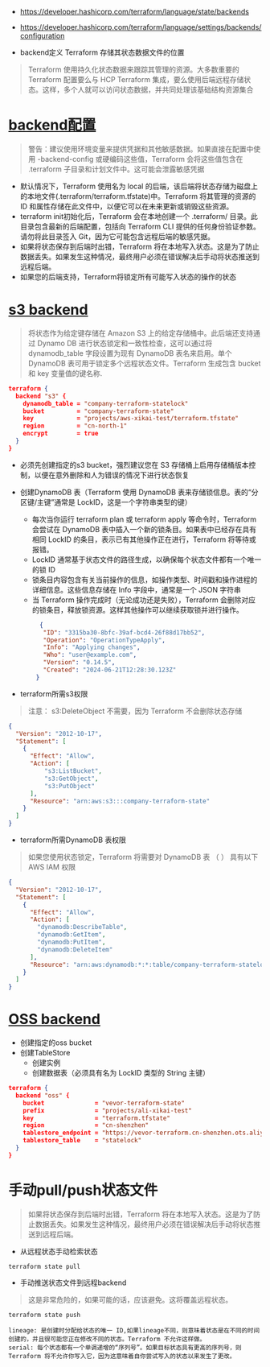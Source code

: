 * https://developer.hashicorp.com/terraform/language/state/backends
* https://developer.hashicorp.com/terraform/language/settings/backends/configuration

* backend定义 Terraform 存储其状态数据文件的位置
>Terraform 使用持久化状态数据来跟踪其管理的资源。大多数重要的 Terraform 配置要么与 HCP Terraform 集成，要么使用后端远程存储状态。这样，多个人就可以访问状态数据，并共同处理该基础结构资源集合

# [backend配置](https://developer.hashicorp.com/terraform/language/settings/backends/configuration)
>警告：建议使用环境变量来提供凭据和其他敏感数据。如果直接在配置中使用 -backend-config 或硬编码这些值，Terraform 会将这些值包含在 .terraform 子目录和计划文件中。这可能会泄露敏感凭据
* 默认情况下，Terraform 使用名为 local 的后端，该后端将状态存储为磁盘上的本地文件(.terraform/terraform.tfstate)中。Terraform 将其管理的资源的 ID 和属性存储在此文件中，以便它可以在未来更新或销毁这些资源。 
* terraform init初始化后，Terraform 会在本地创建一个 .terraform/ 目录。此目录包含最新的后端配置，包括向 Terraform CLI 提供的任何身份验证参数。请勿将此目录签入 Git，因为它可能包含远程后端的敏感凭据。
* 如果将状态保存到后端时出错，Terraform 将在本地写入状态。这是为了防止数据丢失。如果发生这种情况，最终用户必须在错误解决后手动将状态推送到远程后端。
* 如果您的后端支持，Terraform将锁定所有可能写入状态的操作的状态

# [s3 backend](https://developer.hashicorp.com/terraform/language/settings/backends/s3)
>将状态作为给定键存储在 Amazon S3 上的给定存储桶中。此后端还支持通过 Dynamo DB 进行状态锁定和一致性检查，这可以通过将 dynamodb_table 字段设置为现有 DynamoDB 表名来启用。单个 DynamoDB 表可用于锁定多个远程状态文件。Terraform 生成包含 bucket 和 key 变量值的键名称.
```json
terraform {
  backend "s3" {
    dynamodb_table = "company-terraform-statelock"
    bucket         = "company-terraform-state"
    key            = "projects/aws-xikai-test/terraform.tfstate"
    region         = "cn-north-1"
    encrypt        = true
  }
}
```
* 必须先创建指定的s3 bucket，强烈建议您在 S3 存储桶上启用存储桶版本控制，以便在意外删除和人为错误的情况下进行状态恢复
* 创建DynamoDB 表（Terraform 使用 DynamoDB 表来存储锁信息。表的“分区键/主键”通常是 LockID，这是一个字符串类型的键）
  - 每次当你运行 terraform plan 或 terraform apply 等命令时，Terraform 会尝试在 DynamoDB 表中插入一个新的锁条目。如果表中已经存在具有相同 LockID 的条目，表示已有其他操作正在进行，Terraform 将等待或报错。
  - LockID 通常基于状态文件的路径生成，以确保每个状态文件都有一个唯一的锁 ID
  - 锁条目内容包含有关当前操作的信息，如操作类型、时间戳和操作进程的详细信息。这些信息存储在 Info 字段中，通常是一个 JSON 字符串
  - 当 Terraform 操作完成时（无论成功还是失败），Terraform 会删除对应的锁条目，释放锁资源。这样其他操作可以继续获取锁并进行操作。
    ```json
      {
       "ID": "3315ba30-8bfc-39af-bcd4-26f88d17bb52",
       "Operation": "OperationTypeApply",
       "Info": "Applying changes",
       "Who": "user@example.com",
       "Version": "0.14.5",
       "Created": "2024-06-21T12:28:30.123Z"
     }
    ```

* terraform所需s3权限
>注意： s3:DeleteObject 不需要，因为 Terraform 不会删除状态存储
```json
{
  "Version": "2012-10-17",
  "Statement": [
    {
      "Effect": "Allow",
      "Action": [
          "s3:ListBucket",
          "s3:GetObject",
          "s3:PutObject"
      ],
      "Resource": "arn:aws:s3:::company-terraform-state"
    }
  ]
}
```
* terraform所需DynamoDB 表权限
>如果您使用状态锁定，Terraform 将需要对 DynamoDB 表 （ ） 具有以下 AWS IAM 权限
```json
{
  "Version": "2012-10-17",
  "Statement": [
    {
      "Effect": "Allow",
      "Action": [
        "dynamodb:DescribeTable",
        "dynamodb:GetItem",
        "dynamodb:PutItem",
        "dynamodb:DeleteItem"
      ],
      "Resource": "arn:aws:dynamodb:*:*:table/company-terraform-statelock"
    }
  ]
}

```

# [OSS backend](https://developer.hashicorp.com/terraform/language/settings/backends/oss)
* 创建指定的oss bucket
* 创建TableStore
  - 创建实例
  - 创建数据表（必须具有名为 LockID 类型的 String 主键）
```json
terraform {
  backend "oss" {
    bucket              = "vevor-terraform-state"
    prefix              = "projects/ali-xikai-test"
    key                 = "terraform.tfstate"
    region              = "cn-shenzhen"
    tablestore_endpoint = "https://vevor-terraform.cn-shenzhen.ots.aliyuncs.com"
    tablestore_table    = "statelock"
  }
}
```

# 手动pull/push状态文件
>如果将状态保存到后端时出错，Terraform 将在本地写入状态。这是为了防止数据丢失。如果发生这种情况，最终用户必须在错误解决后手动将状态推送到远程后端。
* 从远程状态手动检索状态
```
terraform state pull 
```
* 手动推送状态文件到远程backend
>这是非常危险的，如果可能的话，应该避免。这将覆盖远程状态。
```
terraform state push
```
```
lineage: 是创建时分配给状态的唯一 ID,如果lineage不同，则意味着状态是在不同的时间创建的，并且很可能您正在修改不同的状态。Terraform 不允许这样做。
serial: 每个状态都有一个单调递增的“序列号”。如果目标状态具有更高的序列号，则 Terraform 将不允许你写入它，因为这意味着自你尝试写入的状态以来发生了更改。
```